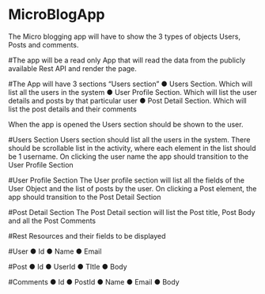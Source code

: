 # MicroBlogApp
The Micro blogging app will have to show the
3 types of objects Users, Posts and comments.

#The app will be a read only App that will read the data from the publicly available Rest API and render
the page.

#The App will have 3 sections “Users section”
● Users Section. Which will list all the users in the system
● User Profile Section. Which will list the user details and posts by that particular user
● Post Detail Section. Which will list the post details and their comments

When the app is opened the Users section should be shown to the user.

#Users Section
Users section should list all the users in the system. There should be scrollable list in the activity,
where each element in the list should be 1 username. On clicking the user name the app should
transition to the User Profile Section

#User Profile Section
The User profile section will list all the fields of the User Object and the list of posts by the user.
On clicking a Post element, the app should transition to the Post Detail Section

#Post Detail Section
The Post Detail section will list the Post title, Post Body and all the Post Comments


#Rest Resources and their fields to be displayed

#User
● Id
● Name
● Email


#Post
● Id
● UserId
● TItle
● Body

#Comments
● Id
● PostId
● Name
● Email
● Body



